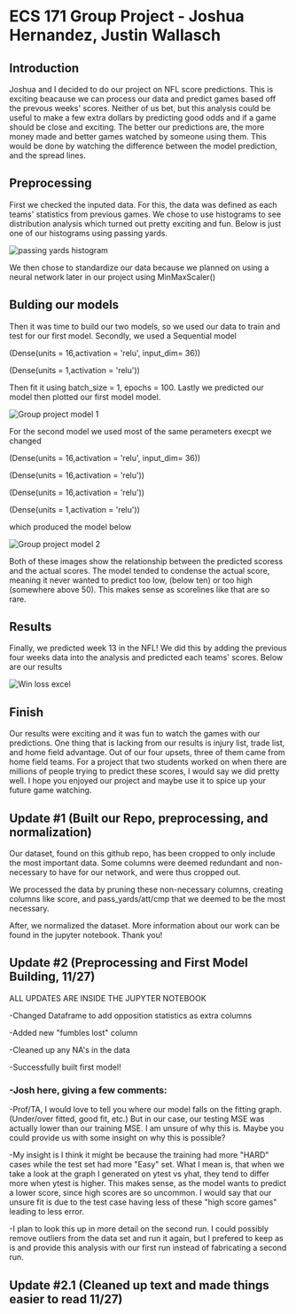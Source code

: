 # ECS 171 Group Project - Joshua Hernandez, Justin Wallasch

## Introduction

Joshua and I decided to do our project on NFL score predictions. This is exciting beacause we can process our data and predict games based off the prevous weeks' scores. Neither of us bet, but this analysis could be useful to make a few extra dollars by predicting good odds and if a game should be close and exciting. The better our predictions are, the more money made and better games watched by someone using them. This would be done by watching the difference between the model prediction, and the spread lines. 

## Preprocessing

First we checked the inputed data. For this, the data was defined as each teams' statistics from previous games. We chose to use histograms to see distribution analysis which turned out pretty exciting and fun. Below is just one of our histograms using passing yards.

![passing yards histogram](https://user-images.githubusercontent.com/97709241/205541464-c6ad0457-968c-4538-987c-c57e6f634937.PNG)

We then chose to standardize our data because we planned on using a neural network later in our project using MinMaxScaler()

## Bulding our models

Then it was time to build our two models, so we used our data to train and test for our first model. Secondly, we used a Sequential model 

(Dense(units = 16,activation = 'relu', input_dim= 36))

(Dense(units = 1,activation = 'relu'))

Then fit it using batch_size = 1, epochs = 100. Lastly we predicted our model then plotted our first model model.

![Group project model 1](https://user-images.githubusercontent.com/97709241/205544126-f3c09bba-3005-436c-80bc-065a5a6386eb.PNG)

For the second model we used most of the same perameters execpt we changed 

(Dense(units = 16,activation = 'relu', input_dim= 36))

(Dense(units = 16,activation = 'relu'))

(Dense(units = 16,activation = 'relu'))

(Dense(units = 1,activation = 'relu'))

which produced the model below

![Group project model 2](https://user-images.githubusercontent.com/97709241/205546418-ac8bd87f-0c15-40b0-a3ce-f69eee8cd8f5.PNG)

Both of these images show the relationship between the predicted scoress and the actual scores. The model tended to condense the actual score, meaning it never wanted to predict too low, (below ten) or too high (somewhere above 50). This makes sense as scorelines like that are so rare.

## Results

Finally, we predicted week 13 in the NFL! We did this by adding the previous four weeks data into the analysis and predicted each teams' scores. Below are our results

![Win loss excel](https://user-images.githubusercontent.com/97709241/205548175-26666e82-3d43-4509-a1dd-dd978e041719.PNG)

## Finish

Our results were exciting and it was fun to watch the games with our predictions. One thing that is lacking from our results is injury list, trade list, and home field advantage. Out of our four upsets, three of them came from home field teams. For a project that two students worked on when there are millions of people trying to predict these scores, I would say we did pretty well. I hope you enjoyed our project and maybe use it to spice up your future game watching. 

## Update #1 (Built our Repo, preprocessing, and normalization)

Our dataset, found on this github repo, has been cropped to only include the most important data. Some columns were deemed redundant and non-necessary to have for our network, and were thus cropped out. 

We processed the data by pruning these non-necessary columns, creating columns like score, and pass_yards/att/cmp that we deemed to be the most necessary.

After, we normalized the dataset. More information about our work can be found in the jupyter notebook. Thank you!

## Update #2 (Preprocessing and First Model Building, 11/27) 

ALL UPDATES ARE INSIDE THE JUPYTER NOTEBOOK

-Changed Dataframe to add opposition statistics as extra columns

-Added new "fumbles lost" column

-Cleaned up any NA's in the data

-Successfully built first model!

### -Josh here, giving a few comments:

-Prof/TA, I would love to tell you where our model falls on the fitting graph. (Under/over fitted, good fit, etc.) But in our case, our testing MSE was actually lower than our training MSE. I am unsure of why this is. Maybe you could provide us with some insight on why this is possible? 

-My insight is I think it might be because the training had more "HARD" cases while the test set had more "Easy" set. What I mean is, that when we take a look at the graph I generated on ytest vs yhat, they tend to differ more when ytest is higher. This makes sense, as the model wants to predict a lower score, since high scores are so uncommon. I would say that our unsure fit is due to the test case having less of these "high score games" leading to less error. 

-I plan to look this up in more detail on the second run. I could possibly remove outliers from the data set and run it again, but I prefered to keep as is and provide this analysis with our first run instead of fabricating a second run.

## Update #2.1 (Cleaned up text and made things easier to read 11/27)
